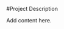 <!-- Freeki metadata. Do not remove this section!
TITLE: Project Description
-->
#Project Description

Add content here.